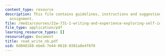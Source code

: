 ```yaml
---
content_type: resource
description: This file contains guidelines, instructions and suggestions for journal
  assignment.
file: /media/courses/21w-731-1-writing-and-experience-exploring-self-in-society-spring-2004/6d048168ebe67e4406180381a8e4f6f8_read_write_nb.pdf
file_type: application/pdf
learning_resource_types: []
resourcetype: Document
title: read_write_nb.pdf
uid: 6d048168-ebe6-7e44-0618-0381a8e4f6f8
---
```


